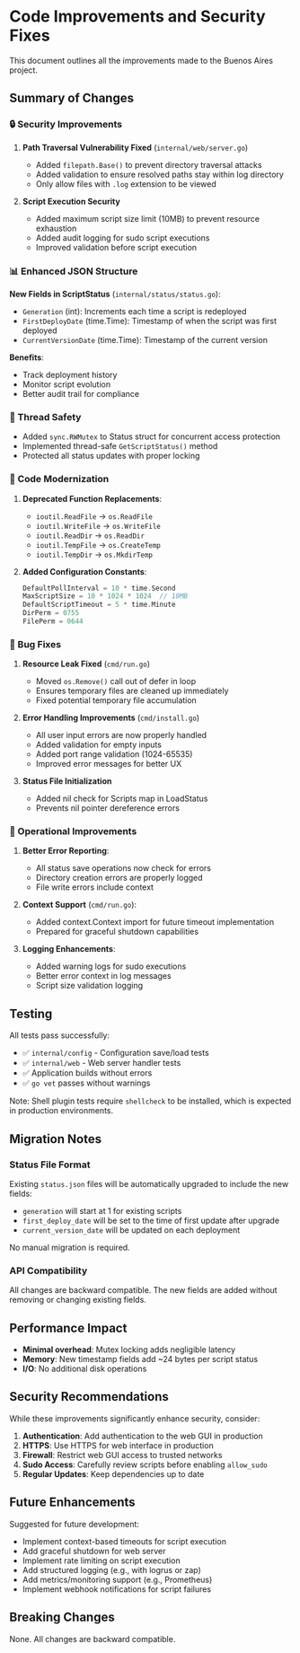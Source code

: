 # Code Improvements and Security Fixes

This document outlines all the improvements made to the Buenos Aires project.

## Summary of Changes

### 🔒 Security Improvements

1. **Path Traversal Vulnerability Fixed** (`internal/web/server.go`)
   - Added `filepath.Base()` to prevent directory traversal attacks
   - Added validation to ensure resolved paths stay within log directory
   - Only allow files with `.log` extension to be viewed

2. **Script Execution Security**
   - Added maximum script size limit (10MB) to prevent resource exhaustion
   - Added audit logging for sudo script executions
   - Improved validation before script execution

### 📊 Enhanced JSON Structure

**New Fields in ScriptStatus** (`internal/status/status.go`):
- `Generation` (int): Increments each time a script is redeployed
- `FirstDeployDate` (time.Time): Timestamp of when the script was first deployed
- `CurrentVersionDate` (time.Time): Timestamp of the current version

**Benefits**:
- Track deployment history
- Monitor script evolution
- Better audit trail for compliance

### 🧵 Thread Safety

- Added `sync.RWMutex` to Status struct for concurrent access protection
- Implemented thread-safe `GetScriptStatus()` method
- Protected all status updates with proper locking

### 🔧 Code Modernization

1. **Deprecated Function Replacements**:
   - `ioutil.ReadFile` → `os.ReadFile`
   - `ioutil.WriteFile` → `os.WriteFile`
   - `ioutil.ReadDir` → `os.ReadDir`
   - `ioutil.TempFile` → `os.CreateTemp`
   - `ioutil.TempDir` → `os.MkdirTemp`

2. **Added Configuration Constants**:
   ```go
   DefaultPollInterval = 10 * time.Second
   MaxScriptSize = 10 * 1024 * 1024  // 10MB
   DefaultScriptTimeout = 5 * time.Minute
   DirPerm = 0755
   FilePerm = 0644
   ```

### 🐛 Bug Fixes

1. **Resource Leak Fixed** (`cmd/run.go`)
   - Moved `os.Remove()` call out of defer in loop
   - Ensures temporary files are cleaned up immediately
   - Fixed potential temporary file accumulation

2. **Error Handling Improvements** (`cmd/install.go`)
   - All user input errors are now properly handled
   - Added validation for empty inputs
   - Added port range validation (1024-65535)
   - Improved error messages for better UX

3. **Status File Initialization**
   - Added nil check for Scripts map in LoadStatus
   - Prevents nil pointer dereference errors

### 🎯 Operational Improvements

1. **Better Error Reporting**:
   - All status save operations now check for errors
   - Directory creation errors are properly logged
   - File write errors include context

2. **Context Support** (`cmd/run.go`):
   - Added context.Context import for future timeout implementation
   - Prepared for graceful shutdown capabilities

3. **Logging Enhancements**:
   - Added warning logs for sudo executions
   - Better error context in log messages
   - Script size validation logging

## Testing

All tests pass successfully:
- ✅ `internal/config` - Configuration save/load tests
- ✅ `internal/web` - Web server handler tests
- ✅ Application builds without errors
- ✅ `go vet` passes without warnings

Note: Shell plugin tests require `shellcheck` to be installed, which is expected in production environments.

## Migration Notes

### Status File Format

Existing `status.json` files will be automatically upgraded to include the new fields:
- `generation` will start at 1 for existing scripts
- `first_deploy_date` will be set to the time of first update after upgrade
- `current_version_date` will be updated on each deployment

No manual migration is required.

### API Compatibility

All changes are backward compatible. The new fields are added without removing or changing existing fields.

## Performance Impact

- **Minimal overhead**: Mutex locking adds negligible latency
- **Memory**: New timestamp fields add ~24 bytes per script status
- **I/O**: No additional disk operations

## Security Recommendations

While these improvements significantly enhance security, consider:

1. **Authentication**: Add authentication to the web GUI in production
2. **HTTPS**: Use HTTPS for web interface in production
3. **Firewall**: Restrict web GUI access to trusted networks
4. **Sudo Access**: Carefully review scripts before enabling `allow_sudo`
5. **Regular Updates**: Keep dependencies up to date

## Future Enhancements

Suggested for future development:
- Implement context-based timeouts for script execution
- Add graceful shutdown for web server
- Implement rate limiting on script execution
- Add structured logging (e.g., with logrus or zap)
- Add metrics/monitoring support (e.g., Prometheus)
- Implement webhook notifications for script failures

## Breaking Changes

None. All changes are backward compatible.
